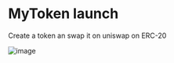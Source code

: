 # MyToken launch
Create a token an swap it on uniswap on ERC-20

![image](https://user-images.githubusercontent.com/46672868/151658603-06c86dd5-4768-41f5-b9ae-d5884edd7b1c.png)
